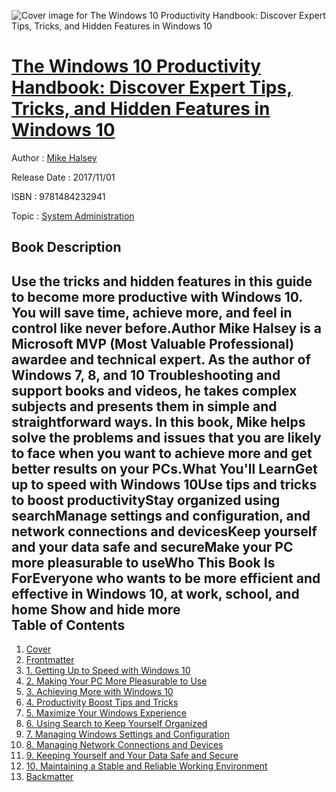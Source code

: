 ![Cover image for The Windows 10 Productivity Handbook: Discover Expert Tips, Tricks, and Hidden Features in Windows 10](https://imgdetail.ebookreading.net/cover/cover/20200215/EB9781484232941.jpg)

[The Windows 10 Productivity Handbook: Discover Expert Tips, Tricks, and Hidden Features in Windows 10](https://ebookreading.net/view/book/The+Windows+10+Productivity+Handbook%3A+Discover+Expert+Tips%2C+Tricks%2C+and+Hidden+Features+in+Windows+10-EB9781484232941_1.html "The Windows 10 Productivity Handbook: Discover Expert Tips, Tricks, and Hidden Features in Windows 10")
====================================================================================================================

Author : [Mike Halsey](https://ebookreading.net/search/author/Mike+Halsey)

Release Date : 2017/11/01

ISBN : 9781484232941

Topic : [System Administration](https://ebookreading.net/search/category/system-administration)

Book Description
-----------------

 Use the tricks and hidden features in this guide to become more productive with Windows 10. You will save time, achieve more, and feel in control like never before.Author Mike Halsey is a Microsoft MVP (Most Valuable Professional) awardee and technical expert. As the author of Windows 7, 8, and 10 Troubleshooting and support books and videos, he takes complex subjects and presents them in simple and straightforward ways. In this book, Mike helps solve the problems and issues that you are likely to face when you want to achieve more and get better results on your PCs.What You'll LearnGet up to speed with Windows 10Use tips and tricks to boost productivityStay organized using searchManage settings and configuration, and network connections and devicesKeep yourself and your data safe and secureMake your PC more pleasurable to useWho This Book Is ForEveryone who wants to be more efficient and effective in Windows 10, at work, school, and home        Show and hide more                
Table of Contents
-----------------

1. [Cover](https://ebookreading.net/view/book/The+Windows+10+Productivity+Handbook%3A+Discover+Expert+Tips%2C+Tricks%2C+and+Hidden+Features+in+Windows+10-EB9781484232941_1.html)
1. [Frontmatter](https://ebookreading.net/view/book/The+Windows+10+Productivity+Handbook%3A+Discover+Expert+Tips%2C+Tricks%2C+and+Hidden+Features+in+Windows+10-EB9781484232941_2.html)
1. [1. Getting Up to Speed with Windows 10](https://ebookreading.net/view/book/The+Windows+10+Productivity+Handbook%3A+Discover+Expert+Tips%2C+Tricks%2C+and+Hidden+Features+in+Windows+10-EB9781484232941_3.html)
1. [2. Making Your PC More Pleasurable to Use](https://ebookreading.net/view/book/The+Windows+10+Productivity+Handbook%3A+Discover+Expert+Tips%2C+Tricks%2C+and+Hidden+Features+in+Windows+10-EB9781484232941_4.html)
1. [3. Achieving More with Windows 10](https://ebookreading.net/view/book/The+Windows+10+Productivity+Handbook%3A+Discover+Expert+Tips%2C+Tricks%2C+and+Hidden+Features+in+Windows+10-EB9781484232941_5.html)
1. [4. Productivity Boost Tips and Tricks](https://ebookreading.net/view/book/The+Windows+10+Productivity+Handbook%3A+Discover+Expert+Tips%2C+Tricks%2C+and+Hidden+Features+in+Windows+10-EB9781484232941_6.html)
1. [5. Maximize Your Windows Experience](https://ebookreading.net/view/book/The+Windows+10+Productivity+Handbook%3A+Discover+Expert+Tips%2C+Tricks%2C+and+Hidden+Features+in+Windows+10-EB9781484232941_7.html)
1. [6. Using Search to Keep Yourself Organized](https://ebookreading.net/view/book/The+Windows+10+Productivity+Handbook%3A+Discover+Expert+Tips%2C+Tricks%2C+and+Hidden+Features+in+Windows+10-EB9781484232941_8.html)
1. [7. Managing Windows Settings and Configuration](https://ebookreading.net/view/book/The+Windows+10+Productivity+Handbook%3A+Discover+Expert+Tips%2C+Tricks%2C+and+Hidden+Features+in+Windows+10-EB9781484232941_9.html)
1. [8. Managing Network Connections and Devices](https://ebookreading.net/view/book/The+Windows+10+Productivity+Handbook%3A+Discover+Expert+Tips%2C+Tricks%2C+and+Hidden+Features+in+Windows+10-EB9781484232941_10.html)
1. [9. Keeping Yourself and Your Data Safe and Secure](https://ebookreading.net/view/book/The+Windows+10+Productivity+Handbook%3A+Discover+Expert+Tips%2C+Tricks%2C+and+Hidden+Features+in+Windows+10-EB9781484232941_11.html)
1. [10. Maintaining a Stable and Reliable Working Environment](https://ebookreading.net/view/book/The+Windows+10+Productivity+Handbook%3A+Discover+Expert+Tips%2C+Tricks%2C+and+Hidden+Features+in+Windows+10-EB9781484232941_12.html)
1. [Backmatter](https://ebookreading.net/view/book/The+Windows+10+Productivity+Handbook%3A+Discover+Expert+Tips%2C+Tricks%2C+and+Hidden+Features+in+Windows+10-EB9781484232941_13.html)
